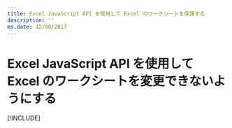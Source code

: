 ```yaml
---
title: Excel JavaScript API を使用して Excel のワークシートを保護する
description: ''
ms.date: 12/08/2017
---
```



# <a name="protect-a-worksheet-from-changes-in-excel-using-the-excel-javascript-api"></a>Excel JavaScript API を使用して Excel のワークシートを変更できないようにする

[!INCLUDE[](../includes/excel-tutorial-protect-worksheet.md)]